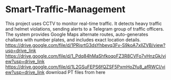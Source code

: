# Smart-Traffic-Management
This project uses CCTV to monitor real-time traffic. It detects heavy traffic and helmet violations, sending alerts to a Telegram group of traffic officers. The system provides Google Maps alternate routes, auto-generates challans with number plates, and includes exact location details.
https://drive.google.com/file/d/1PRjsrtG3dsYhbevq3Fv-S9koA7xIlZVB/view?usp=drive_link
https://drive.google.com/file/d/1_Pdq84hMaShfkoqoFZ3R8CVFo7vHnzGk/view?usp=drive_link
https://drive.google.com/file/d/1L2GSuFEPS6fQZSF5PxmHoZfu8_afRWCI/view?usp=drive_link download PT files from here
